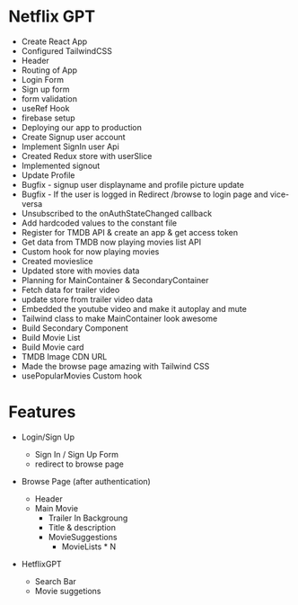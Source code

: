 # Netflix GPT

 - Create React App
 - Configured TailwindCSS
 - Header
 - Routing of App
 - Login Form
 - Sign up form
 - form validation
 - useRef Hook
 - firebase setup
 - Deploying our app to production
 - Create Signup user account
 - Implement SignIn user Api
 - Created Redux store with userSlice
 - Implemented signout
 - Update Profile
 - Bugfix - signup user displayname and profile picture update
 - Bugfix - If the user is logged in Redirect /browse to login page and vice-versa
 - Unsubscribed to the onAuthStateChanged callback
 - Add hardcoded values to the constant file
 - Register for TMDB API & create an app & get access token
 - Get data from TMDB now playing movies list API
 - Custom hook for now playing movies
 - Created movieslice
 - Updated store with movies data
 - Planning for MainContainer & SecondaryContainer 
 - Fetch data for trailer video
 - update store from trailer video data
 - Embedded the youtube video and make it autoplay and mute
 - Tailwind class to make MainContainer look awesome
 - Build Secondary Component
 - Build Movie List
 - Build Movie card
 - TMDB Image CDN URL
 - Made the browse page amazing with Tailwind CSS
 - usePopularMovies Custom hook




# Features
 - Login/Sign Up
   - Sign In / Sign Up Form
   - redirect to browse page

 - Browse Page (after authentication)
   - Header
   - Main Movie
     - Trailer In Backgroung
     - Title & description
     - MovieSuggestions
       - MovieLists * N

 - HetflixGPT
   - Search Bar
   - Movie suggetions